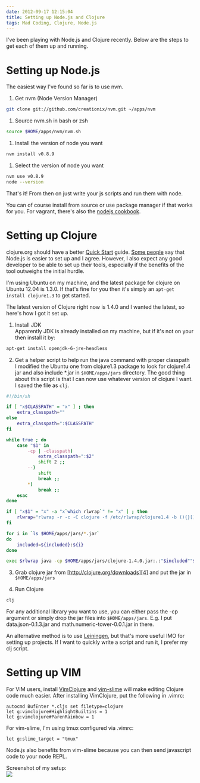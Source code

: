 ```yaml
---
date: 2012-09-17 12:15:04
title: Setting up Node.js and Clojure
tags: Mad Coding, Clojure, Node.js
---
```

I've been playing with Node.js and Clojure recently. Below are the steps to get
each of them up and running.


# Setting up Node.js

The easiest way I've found so far is to use nvm.

1. Get nvm (Node Version Manager)
```bash
git clone git://github.com/creationix/nvm.git ~/apps/nvm
```
1. Source nvm.sh in bash or zsh
```bash
source $HOME/apps/nvm/nvm.sh
```
1. Install the version of node you want
```bash
nvm install v0.8.9
```
1. Select the version of node you want
```bash
nvm use v0.8.9
node --version
```

That's it! From then on just write your js scripts and run them with node.

You can of course install from source or use package manager if that works for
you. For vagrant, there's also the [nodejs cookbook][1].


# Setting up Clojure

clojure.org should have a better [Quick Start][2] guide. [Some people][3] say that
Node.js is easier to set up and I agree. However, I also expect any good
developer to be able to set up their tools, especially if the benefits of the
tool outweighs the initial hurdle.

I'm using Ubuntu on my machine, and the latest package for clojure on Ubuntu
12.04 is 1.3.0. If that's fine for you then it's simply an `apt-get install
clojure1.3` to get started.

The latest version of Clojure right now is 1.4.0 and I wanted the latest, so
here's how I got it set up.

1. Install JDK  
Apparently JDK is already installed on my machine, but if it's not on your
then install it by:

```bash
apt-get install openjdk-6-jre-headless
```

2. Get a helper script to help run the java command with proper classpath  
I modified the Ubuntu one from clojure1.3 package to look for clojure1.4 jar
and also include \*.jar in `$HOME/apps/jars` directory. The good thing about
this script is that I can now use whatever version of clojure I want. I
saved the file as `clj`.

```bash
#!/bin/sh

if [ "x$CLASSPATH" = "x" ] ; then
	extra_classpath=""
else
	extra_classpath=":$CLASSPATH"
fi

while true ; do
	case "$1" in
		-cp | -classpath)
			extra_classpath=":$2"
			shift 2 ;;
		--)
			shift
			break ;;
		*)
			break ;;
	esac
done

if [ "x$1" = "x" -a "x`which rlwrap`" != "x" ] ; then
	rlwrap="rlwrap -r -c -C clojure -f /etc/rlwrap/clojure1.4 -b (){}[],^%\$#@\"\";:''|\\"
fi

for i in `ls $HOME/apps/jars/*.jar`
do
    included=${included}:${i}
done

exec $rlwrap java -cp $HOME/apps/jars/clojure-1.4.0.jar:.:"$included""$extra_classpath" clojure.main "$@"
```

3. Grab clojure jar from [http://clojure.org/downloads][4] and put the jar in
   `$HOME/apps/jars`

4. Run Clojure

```bash
clj
```

For any additional library you want to use, you can either pass the -cp argument
or simply drop the jar files into `$HOME/apps/jars`. E.g. I put
data.json-0.1.3.jar and math.numeric-tower-0.0.1.jar in there.

An alternative method is to use [Leiningen][5], but that's more useful IMO for
setting up projects. If I want to quickly write a script and run it, I prefer my
clj script.


# Setting up VIM

For VIM users, install [VimClojure][6] and [vim-slime][7] will make editing
Clojure code much easier. After installing VimClojure, put the following in
.vimrc:

```
autocmd BufEnter *.cljs set filetype=clojure
let g:vimclojure#HighlightBuiltins = 1
let g:vimclojure#ParenRainbow = 1
```

For vim-slime, I'm using tmux configured via .vimrc:

```
let g:slime_target = "tmux"
```

Node.js also benefits from vim-slime because you can then send javascript code
to your node REPL.

Screenshot of my setup:  
![](https://media.dannysu.com/vim.clojure.setup.png)


  [1]: http://community.opscode.com/cookbooks/nodejs
  [2]: http://clojure.org/getting_started
  [3]: http://arnorhs.com/2011/03/02/why-is-node-js-becoming-more-popular-than-clojure/
  [4]: http://clojure.org/downloads
  [5]: https://github.com/technomancy/leiningen
  [6]: https://github.com/vim-scripts/VimClojure
  [7]: https://github.com/jpalardy/vim-slime
